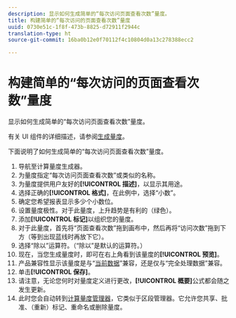 ```yaml
---
description: 显示如何生成简单的“每次访问页面查看次数”量度。
title: 构建简单的“每次访问的页面查看次数”量度
uuid: 0730e51c-1f8f-473b-8825-d72911f2944c
translation-type: ht
source-git-commit: 16ba0b12e0f70112f4c10804d0a13c278388ecc2

---
```



# 构建简单的“每次访问的页面查看次数”量度

显示如何生成简单的“每次访问页面查看次数”量度。

有关 UI 组件的详细描述，请参阅[生成量度](/help/components/c-calcmetrics/c-workflow/cm-workflow/c-build-metrics/cm-build-metrics.md)。

下面说明了如何生成简单的“每次访问页面查看次数”量度。

1. 导航至计算量度生成器。
1. 为量度指定“每次访问页面查看次数”或类似的名称。
1. 为量度提供用户友好的&#x200B;**[!UICONTROL 描述]**，以显示其用途。
1. 选择正确的&#x200B;**[!UICONTROL 格式]**，在此例中，选择“小数”。
1. 确定您希望报表显示多少个小数位。
1. 设置量度极性。对于此量度，上升趋势是有利的（绿色）。
1. 添加&#x200B;**[!UICONTROL 标记]**&#x200B;以组织您的量度。
1. 对于此量度，首先将“页面查看次数”拖到画布中，然后再将“访问次数”拖到下方（等到出现蓝线时再放下它）。
1. 选择“除以”运算符。（“除以”是默认的运算符。）
1. 现在，当您生成量度时，即可在右上角看到该量度的&#x200B;**[!UICONTROL 预览]**。
1. 产品兼容性显示该量度是与“[当前数据](https://marketing.adobe.com/resources/help/zh_CN/reference/data_latency.html)”兼容，还是仅与“完全处理数据”兼容。
1. 单击&#x200B;**[!UICONTROL 保存]**。
1. 请注意，无论您何时对量度定义进行更改，**[!UICONTROL 概要]**&#x200B;公式都会随之发生更新。
1. 此时您会自动转到[计算量度管理器](/help/components/c-calcmetrics/c-workflow/cm-workflow/cm-manager.md)，它类似于区段管理器。它允许您共享、批准、（重新）标记、重命名或删除量度。

